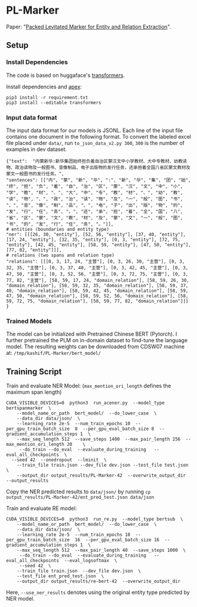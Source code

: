# PL-Marker
Paper:  "[Packed Levitated Marker for Entity and Relation Extraction](https://arxiv.org/pdf/2109.06067.pdf)".

## Setup
### Install Dependencies

The code is based on huggaface's [transformers](https://github.com/huggingface/transformers). 

Install dependencies and [apex](https://github.com/NVIDIA/apex):
```
pip3 install -r requirement.txt
pip3 install --editable transformers
```


### Input data format

The input data format for our models is JSONL. Each line of the input file contains one document in the following format. To convert the labeled excel file placed under ```data/```, run ```to_json_data_v2.py 300```, ```300``` is the number of examples in dev dataset.
```
{"text":  "内蒙新华:新华集团始终担负着自治区蒙汉文中小学教材、大中专教材、幼教读物、政治读物及一般图书、音像制品、电子出版物的发行任务，还承担着全国八省区蒙文教材及蒙文一般图书的发行任务。",
"sentences": [["内", "蒙", "新", "华", ":", "新", "华", "集", "团", "始", "终", "担", "负", "着", "自", "治", "区", "蒙", "汉", "文", "中", "小", "学", "教", "材", "、", "大", "中", "专", "教", "材", "、", "幼", "教", "读", "物", "、", "政", "治", "读", "物", "及", "一", "般", "图", "书", "、", "音", "像", "制", "品", "、", "电", "子", "出", "版", "物", "的", "发", "行", "任", "务", "，", "还", "承", "担", "着", "全", "国", "八", "省", "区", "蒙", "文", "教", "材", "及", "蒙", "文", "一", "般", "图", "书", "的", "发", "行", "任", "务", "。"]],
# entities (boundaries and entity type)
"ner": [[[26, 30, "entity"], [52, 56, "entity"], [37, 40, "entity"], [17, 24, "entity"], [32, 35, "entity"], [0, 3, "entity"], [72, 75, "entity"], [42, 45, "entity"], [58, 59, "entity"], [47, 50, "entity"], [77, 82, "entity"]]],
# relations (two spans and relation type)
"relations": [[[0, 3, 17, 24, "主营"], [0, 3, 26, 30, "主营"], [0, 3, 32, 35, "主营"], [0, 3, 37, 40, "主营"], [0, 3, 42, 45, "主营"], [0, 3, 47, 50, "主营"], [0, 3, 52, 56, "主营"], [0, 3, 72, 75, "主营"], [0, 3, 77, 82, "主营"], [58, 59, 17, 24, "domain_relation"], [58, 59, 26, 30, "domain_relation"], [58, 59, 32, 35, "domain_relation"], [58, 59, 37, 40, "domain_relation"], [58, 59, 42, 45, "domain_relation"], [58, 59, 47, 50, "domain_relation"], [58, 59, 52, 56, "domain_relation"], [58, 59, 72, 75, "domain_relation"], [58, 59, 77, 82, "domain_relation"]]]
}
```

### Trained Models
The model can be initialized with Pretrained Chinese BERT (Pytorch). 
I further pretrained the PLM on in-domain dataset to find-tune the language model. The resulting weights can be downloaded from CDSW07 machine at: ```/tmp/kashif/PL-Marker/bert_model/```



## Training Script

Train and evaluate NER Model: (```max_mention_ori_length``` defines the maximum span length)
```
CUDA_VISIBLE_DEVICES=0  python3  run_acener.py  --model_type bertspanmarker  \
    --model_name_or_path  bert_model/  --do_lower_case  \
    --data_dir data/json/  \
    --learning_rate 2e-5  --num_train_epochs 10  --per_gpu_train_batch_size  8  --per_gpu_eval_batch_size 8  --gradient_accumulation_steps 1  \
    --max_seq_length 512  --save_steps 1400  --max_pair_length 256  --max_mention_ori_length 20    \
     --do_train --do_eval  --evaluate_during_training   --eval_all_checkpoints  \
  --seed 42  --onedropout  --lminit  \
    --train_file train.json --dev_file dev.json --test_file test.json  \
    --output_dir output_results/PL-Marker-42  --overwrite_output_dir  --output_results
```

Copy the NER predicted results to ```data/json/``` by running ```cp output_results/PL-Marker-42/ent_pred_test.json data/json```


Train and evaluate RE model:
```
CUDA_VISIBLE_DEVICES=0  python3  run_re.py  --model_type bertsub  \
    --model_name_or_path  bert_model/  --do_lower_case  \
    --data_dir data/json/  \
    --learning_rate 2e-5  --num_train_epochs 10  --per_gpu_train_batch_size  16  --per_gpu_eval_batch_size 16  --gradient_accumulation_steps 1  \
    --max_seq_length 512  --max_pair_length 40  --save_steps 1000  \
     --do_train --do_eval  --evaluate_during_training   --eval_all_checkpoints  --eval_logsoftmax  \
     --seed 42  \
    --train_file train.json  --dev_file dev.json  \
    --test_file ent_pred_test.json  \
    --output_dir output_results/re-bert-42  --overwrite_output_dir
```
Here,  `--use_ner_results` denotes using the original entity type predicted by NER model.


